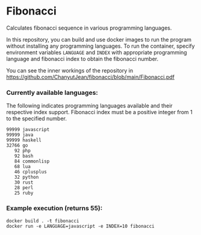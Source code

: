 # Fibonacci
Calculates fibonacci sequence in various programming languages.

In this repository, you can build and use docker images to run the program without installing any programming languages. To run the container, specify environment variables `LANGUAGE` and `INDEX` with appropriate programming language and fibonacci index to obtain the fibonacci number.

You can see the inner workings of the repository in https://github.com/ChanyutJean/fibonacci/blob/main/Fibonacci.pdf

### Currently available languages:
The following indicates programming languages available and their respective index support. Fibonacci index must be a positive integer from 1 to the specified number.
```
99999 javascript
99999 java
99999 haskell
32766 go
   92 php
   92 bash
   84 commonlisp
   68 lua
   46 cplusplus
   32 python
   30 rust
   28 perl
   25 ruby
```

### Example execution (returns 55):
```
docker build . -t fibonacci
docker run -e LANGUAGE=javascript -e INDEX=10 fibonacci
```
